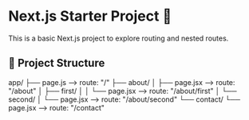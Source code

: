 # Next.js Starter Project 🚀

This is a basic Next.js project to explore routing and nested routes.

## 📁 Project Structure

app/
├── page.js                    --> route: "/"
├── about/
│   ├── page.jsx               --> route: "/about"
│   ├── first/
│   │   └── page.jsx           --> route: "/about/first"
│   └── second/
│       └── page.jsx           --> route: "/about/second"
└── contact/
    └── page.jsx               --> route: "/contact"